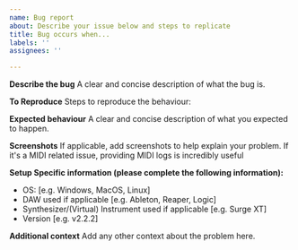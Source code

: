 ```yaml
---
name: Bug report
about: Describe your issue below and steps to replicate
title: Bug occurs when...
labels: ''
assignees: ''

---
```


**Describe the bug**
A clear and concise description of what the bug is.

**To Reproduce**
Steps to reproduce the behaviour:

**Expected behaviour**
A clear and concise description of what you expected to happen.

**Screenshots**
If applicable, add screenshots to help explain your problem.
If it's a MIDI related issue, providing MIDI logs is incredibly useful

**Setup Specific information (please complete the following information):**
 - OS: [e.g. Windows, MacOS, Linux]
 - DAW used if applicable [e.g. Ableton, Reaper, Logic]
 - Synthesizer/(Virtual) Instrument used if applicable [e.g. Surge XT]
 - Version [e.g. v2.2.2]

**Additional context**
Add any other context about the problem here.
